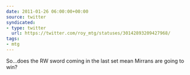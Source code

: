 ```yaml
---
date: 2011-01-26 06:00:00+00:00
source: twitter
syndicated:
- type: twitter
  url: https://twitter.com/roy_mtg/statuses/30142893209427968/
tags:
- mtg
---
```


So...does the RW sword coming in the last set mean Mirrans are going to win?